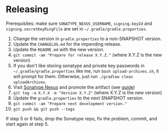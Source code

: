 Releasing
========

Prerequisites: make sure `SONATYPE_NEXUS_USERNAME`, `signing.keyId` and `signing.secretKeyRingFile` are set in `~/.gradle/gradle.properties`.

 1. Change the version in `gradle.properties` to a non-SNAPSHOT version.
 2. Update the `CHANGELOG.md` for the impending release.
 3. Update the `README.md` with the new version.
 4. `git commit -am "Prepare for release X.Y.Z."` (where X.Y.Z is the new version)
 5. If you don't like storing sonatype and private key passwords in `~/.gradle/gradle.properties` like me, run `bash upload-archives.sh`, it will prompt for them. Otherwise, just run `./gradlew clean uploadArchives`.
 6. Visit [Sonatype Nexus](https://oss.sonatype.org/) and promote the artifact (see [guide](http://central.sonatype.org/pages/releasing-the-deployment.html))
 7. `git tag -a X.Y.X -m "Version X.Y.Z"` (where X.Y.Z is the new version)
 8. Update the `gradle.properties` to the next SNAPSHOT version.
 9. `git commit -am "Prepare next development version."`
 10. `git push && git push --tags`

If step 5 or 6 fails, drop the Sonatype repo, fix the problem, commit, and start again at step 5.